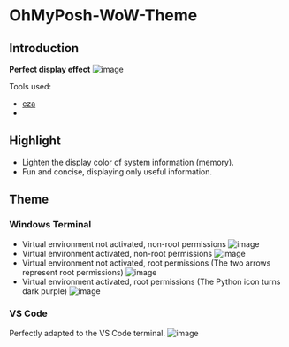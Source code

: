 # OhMyPosh-WoW-Theme
## Introduction
**Perfect display effect**
![image](https://github.com/user-attachments/assets/e96f04ad-9520-4523-a713-fba60b34bc8c)

Tools used: 
- [eza](https://github.com/eza-community/eza?tab=readme-ov-file)
- 



## Highlight
- Lighten the display color of system information (memory).
- Fun and concise, displaying only useful information.

## Theme
### Windows Terminal
- Virtual environment not activated, non-root permissions
![image](https://github.com/user-attachments/assets/608cabdc-96ab-423d-8696-16e1965134f2)
- Virtual environment activated, non-root permissions
![image](https://github.com/user-attachments/assets/419b89b4-87ad-4f0c-b161-3de67e81c4dd)
- Virtual environment not activated, root permissions (The two arrows represent root permissions)
![image](https://github.com/user-attachments/assets/afab38e0-4bc2-44d2-913c-e2330f802039)
- Virtual environment activated, root permissions (The Python icon turns dark purple)
![image](https://github.com/user-attachments/assets/14690c75-6d6b-4dc3-8c22-15b721e3a96e)

### VS Code
Perfectly adapted to the VS Code terminal.
![image](https://github.com/user-attachments/assets/7d3b1dea-8693-4b57-9693-e7eb791ba683)

